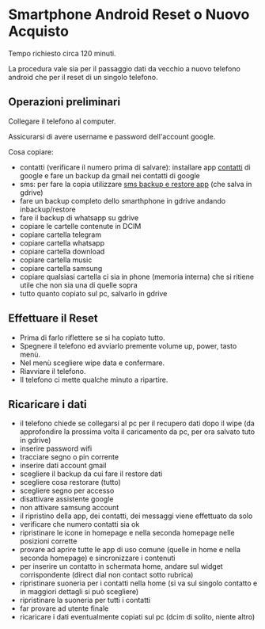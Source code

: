 # Smartphone Android Reset o Nuovo Acquisto

Tempo richiesto circa 120 minuti.

La procedura vale sia per il passaggio dati da vecchio a nuovo telefono android che per il reset di un singolo telefono.

## Operazioni preliminari

Collegare il telefono al computer.

Assicurarsi di avere username e password dell'account google.

Cosa copiare:

* contatti (verificare il numero prima di salvare): installare app [contatti](https://play.google.com/store/apps/details?id=com.google.android.contacts&hl=it) di google e fare un backup da gmail nei contatti di google
* sms: per fare la copia utilizzare [sms backup e restore app](https://play.google.com/store/apps/details?id=com.riteshsahu.SMSBackupRestore&hl=it) (che salva in gdrive)
* fare un backup completo dello smarthphone in gdrive andando inbackup/restore
* fare il backup di whatsapp su gdrive
* copiare le cartelle contenute in DCIM 
* copiare cartella telegram 
* copiare cartella whatsapp 
* copiare cartella download 
* copiare cartella music 
* copiare cartella samsung 
* copiare qualsiasi cartella ci sia in phone (memoria interna) che si ritiene utile che non sia una di quelle sopra
* tutto quanto copiato sul pc, salvarlo in gdrive

## Effettuare il Reset

* Prima di farlo riflettere se si ha copiato tutto.
* Spegnere il telefono ed avviarlo premente volume up, power, tasto menù.
* Nel menù scegliere wipe data e confermare.
* Riavviare il telefono.
* Il telefono ci mette qualche minuto a ripartire.

## Ricaricare i dati

* il telefono chiede se collegarsi al pc per il recupero dati dopo il wipe (da approfondire la prossima volta il caricamento da pc, per ora salvato tuto in gdrive)
* inserire password wifi
* tracciare segno o pin corrente
* inserire dati account gmail
* scegliere il backup da cui fare il restore dati
* scegliere cosa restorare (tutto)
* scegliere segno per accesso
* disattivare assistente google
* non attivare samsung account
* il ripristino della app, dei contatti, dei messaggi viene effettuato da solo
* verificare che numero contatti sia ok
* ripristinare le icone in homepage e nella seconda homepage nelle posizioni corrette
* provare ad aprire tutte le app di uso comune (quelle in home e nella seconda homepage) e sincronizzare i contenuti
* per inserire un contatto in schermata home, andare sul widget corrispondente (direct dial non contact sotto rubrica)
* ripristinare suoneria per i contatti nella home (si va sul singolo contatto e in maggiori dettagli si può scegliere)
* ripristinare la suoneria per tutti i contatti 
* far provare ad utente finale
* ricaricare i dati eventualmente copiati sul pc (dcim di solito, niente altro)


